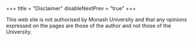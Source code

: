 +++
title = "Disclaimer"
disableNextPrev = "true"
+++


This web site is not authorised by Monash University and that any opinions expressed on the pages are those of the author and not those of the University.